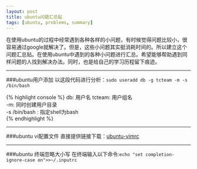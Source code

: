 ```yaml
---
layout: post
title: ubuntu问题汇总贴
tags: [ubuntu, problems, summary]
---
```

在使用ubuntu的过程中经常遇到各种各样的小问题，有时候觉得问题比较小，很容易通过google就解决了。但是，这些小问题其实挺消耗时间的。所以建立这个问题汇总贴。在使用ubuntu中遇到的各种小问题进行汇总。希望能够帮助遇到同样问题的人找到解决办法。同时，也是给自己的学习历程留下痕迹。  

---------------

###ubuntu用户添加
以这段代码进行分析：`sudo useradd db -g tcteam -m -s /bin/bash`  

{% highlight console %}
db: 用户名 
tcteam: 用户组名  
-m: 同时创建用户目录  
-s /bin/bash : 指定shell为bash  
{% endhighlight %}

<!--more-->

---------------

###ubuntu vi配置文件
直接提供链接下载：[ubuntu-vimrc](/assets/uploads/vimrc.txt)

---------------

###ubuntu 终端忽略大小写
在终端输入以下命令:``echo "set completion-ignore-case on">>~/.inputrc``  



